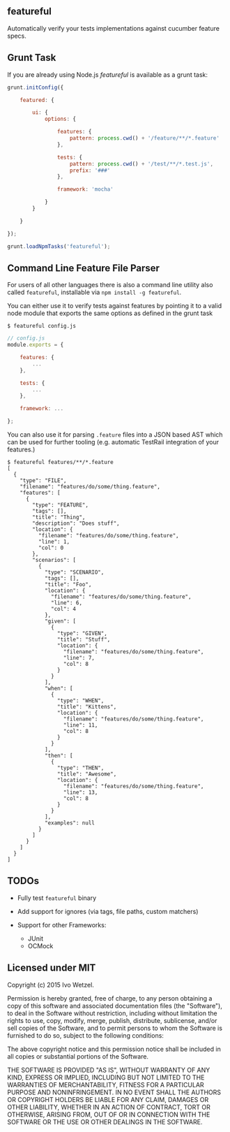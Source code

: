 featureful
----------

Automatically verify your tests implementations against cucumber feature specs.


## Grunt Task

If you are already using Node.js *featureful* is available as a grunt task:

```javascript
grunt.initConfig({

    featured: {

        ui: {
            options: {

                features: {
                    pattern: process.cwd() + '/feature/**/*.feature'
                },

                tests: {
                    pattern: process.cwd() + '/test/**/*.test.js',
                    prefix: '###' 
                },

                framework: 'mocha'

            }
        }

    }

});

grunt.loadNpmTasks('featureful');
```


## Command Line Feature File Parser

For users of all other languages there is also a command line utility also 
called `featureful`, installable via `npm install -g featureful`.

You can either use it to verify tests against features by pointing it to a 
valid node module that exports the same options as defined in the grunt task

```
$ featureful config.js
```

```javascript
// config.js
module.exports = {

    features: {
        ...
    },

    tests: {
        ...
    },

    framework: ...

};
```

You can also use it for parsing `.feature` files into a JSON based AST which can
be used for further tooling (e.g. automatic TestRail integration of your features.)

```
$ featureful features/**/*.feature
[
  {
    "type": "FILE",
    "filename": "features/do/some/thing.feature",
    "features": [
      {
        "type": "FEATURE",
        "tags": [],
        "title": "Thing",
        "description": "Does stuff",
        "location": {
          "filename": "features/do/some/thing.feature",
          "line": 1,
          "col": 0
        },
        "scenarios": [
          {
            "type": "SCENARIO",
            "tags": [],
            "title": "Foo",
            "location": {
              "filename": "features/do/some/thing.feature",
              "line": 6,
              "col": 4
            },
            "given": [
              {
                "type": "GIVEN",
                "title": "Stuff",
                "location": {
                  "filename": "features/do/some/thing.feature",
                  "line": 7,
                  "col": 8
                }
              }
            ],
            "when": [
              {
                "type": "WHEN",
                "title": "Kittens",
                "location": {
                  "filename": "features/do/some/thing.feature",
                  "line": 11,
                  "col": 8
                }
              }
            ],
            "then": [
              {
                "type": "THEN",
                "title": "Awesome",
                "location": {
                  "filename": "features/do/some/thing.feature",
                  "line": 13,
                  "col": 8
                }
              }
            ],
            "examples": null
          }
        ]
      }
    ]
  }
]
```


## TODOs

- Fully test `featureful` binary
- Add support for ignores (via tags, file paths, custom matchers)
- Support for other Frameworks:

    - JUnit
    - OCMock


## Licensed under MIT

Copyright (c) 2015 Ivo Wetzel.

Permission is hereby granted, free of charge, to any person obtaining a copy
of this software and associated documentation files (the "Software"), to deal
in the Software without restriction, including without limitation the rights
to use, copy, modify, merge, publish, distribute, sublicense, and/or sell
copies of the Software, and to permit persons to whom the Software is
furnished to do so, subject to the following conditions:

The above copyright notice and this permission notice shall be included in
all copies or substantial portions of the Software.

THE SOFTWARE IS PROVIDED "AS IS", WITHOUT WARRANTY OF ANY KIND, EXPRESS OR
IMPLIED, INCLUDING BUT NOT LIMITED TO THE WARRANTIES OF MERCHANTABILITY,
FITNESS FOR A PARTICULAR PURPOSE AND NONINFRINGEMENT. IN NO EVENT SHALL THE
AUTHORS OR COPYRIGHT HOLDERS BE LIABLE FOR ANY CLAIM, DAMAGES OR OTHER
LIABILITY, WHETHER IN AN ACTION OF CONTRACT, TORT OR OTHERWISE, ARISING FROM,
OUT OF OR IN CONNECTION WITH THE SOFTWARE OR THE USE OR OTHER DEALINGS IN
THE SOFTWARE.

